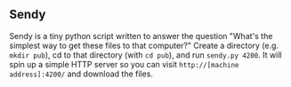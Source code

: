 ## Sendy ##

Sendy is a tiny python script written to answer the question "What's the simplest way to get these files to that computer?"  Create a directory (e.g. `mkdir pub`), cd to that directory (with `cd pub`), and run `sendy.py 4200`.  It will spin up a simple HTTP server so you can visit `http://[machine address]:4200/` and download the files.
